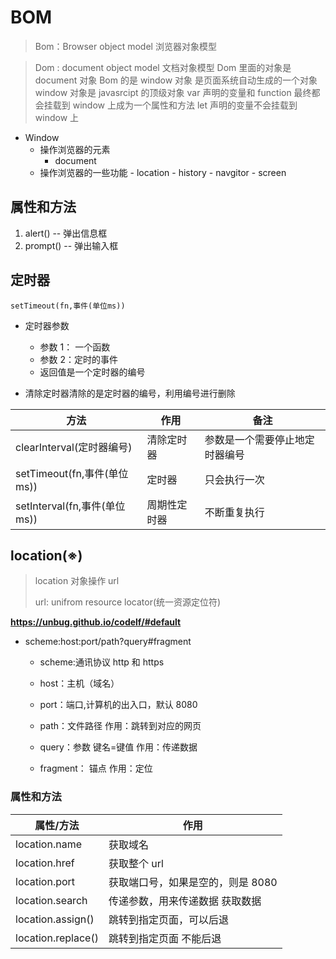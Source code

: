 # BOM

> Bom：Browser object model 浏览器对象模型

> Dom : document object model 文档对象模型
> Dom 里面的对象是 document 对象
> Bom 的是 window 对象 是页面系统自动生成的一个对象
> window 对象是 javasrcipt 的顶级对象
> var 声明的变量和 function 最终都会挂载到 window 上成为一个属性和方法
> let 声明的变量不会挂载到 window 上

-   Window
    -   操作浏览器的元素
        -   document
    -   操作浏览器的一些功能 - location - history - navgitor - screen

## 属性和方法

1. alert() -- 弹出信息框
2. prompt() -- 弹出输入框

## 定时器

`setTimeout(fn,事件(单位ms))`

-   定时器参数

    -   参数 1： 一个函数
    -   参数 2：定时的事件
    -   返回值是一个定时器的编号

-   清除定时器清除的是定时器的编号，利用编号进行删除

| 方法                          | 作用         | 备注                           |
| ----------------------------- | ------------ | ------------------------------ |
| clearInterval(定时器编号)     | 清除定时器   | 参数是一个需要停止地定时器编号 |
| setTimeout(fn,事件(单位 ms))  | 定时器       | 只会执行一次                   |
| setInterval(fn,事件(单位 ms)) | 周期性定时器 | 不断重复执行                   |

## location(※)

> location 对象操作 url
>
> url: unifrom resource locator(统一资源定位符)

**https://unbug.github.io/codelf/#default**

-   scheme:host:port/path?query#fragment

    -   scheme:通讯协议 http 和 https

    -   host：主机（域名）

    -   port：端口,计算机的出入口，默认 8080

    -   path：文件路径 作用：跳转到对应的网页
    -   query：参数 键名=键值 作用：传递数据
    -   fragment： 锚点 作用：定位

### 属性和方法

| 属性/方法          | 作用                              |
| ------------------ | --------------------------------- |
| location.name      | 获取域名                          |
| location.href      | 获取整个 url                      |
| location.port      | 获取端口号，如果是空的，则是 8080 |
| location.search    | 传递参数，用来传递数据 获取数据   |
| location.assign()  | 跳转到指定页面，可以后退          |
| location.replace() | 跳转到指定页面 不能后退           |
